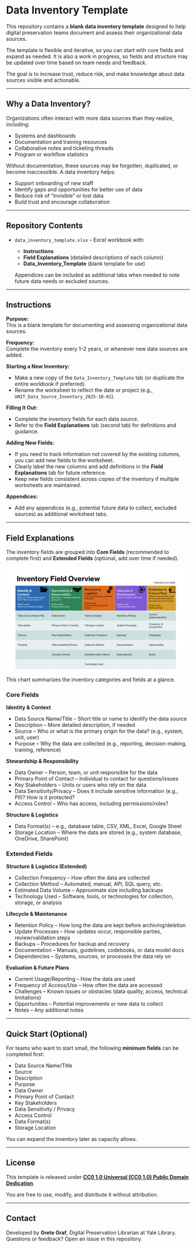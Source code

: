 # Data Inventory Template

This repository contains a **blank data inventory template** designed to help digital preservation teams document and assess their organizational data sources.  

The template is flexible and iterative, so you can start with core fields and expand as needed. It is also a work in progress, so fields and structure may be updated over time based on team needs and feedback.

The goal is to increase trust, reduce risk, and make knowledge about data sources visible and actionable.

---

## Why a Data Inventory?

Organizations often interact with more data sources than they realize, including:  
- Systems and dashboards  
- Documentation and training resources  
- Collaborative notes and ticketing threads  
- Program or workflow statistics  

Without documentation, these sources may be forgotten, duplicated, or become inaccessible. A data inventory helps:  
- Support onboarding of new staff  
- Identify gaps and opportunities for better use of data  
- Reduce risk of “invisible” or lost data  
- Build trust and encourage collaboration  

---

## Repository Contents

- `data_inventory_template.xlsx` – Excel workbook with:  
  - **Instructions**
  - **Field Explanations** (detailed descriptions of each column)  
  - **Data_Inventory_Template** (blank template for use)  

  Appendices can be included as additional tabs when needed to note future data needs or excluded sources.

---

## Instructions

**Purpose:**  
This is a blank template for documenting and assessing organizational data sources.  

**Frequency:**  
Complete the inventory every 1–2 years, or whenever new data sources are added.  

**Starting a New Inventory:**  
- Make a new copy of the `Data_Inventory_Template` tab (or duplicate the entire workbook if preferred).  
- Rename the worksheet to reflect the date or project (e.g., `UNIT_Data_Source_Inventory_2025-10-01`).  

**Filling It Out:**  
- Complete the inventory fields for each data source.  
- Refer to the **Field Explanations** tab (second tab) for definitions and guidance.  

**Adding New Fields:**  
- If you need to track information not covered by the existing columns, you can add new fields to the worksheet.  
- Clearly label the new columns and add definitions in the **Field Explanations** tab for future reference.  
- Keep new fields consistent across copies of the inventory if multiple worksheets are maintained.  

**Appendices:**  
- Add any appendices (e.g., potential future data to collect, excluded sources) as additional worksheet tabs.  

---

## Field Explanations

The inventory fields are grouped into **Core Fields** (recommended to complete first) and **Extended Fields** (optional, add over time if needed).  

![Data Inventory Fields Overview](data_inventory_fields_chart.png)

This chart summarizes the inventory categories and fields at a glance.

### Core Fields

**Identity & Context**  
- Data Source Name/Title – Short title or name to identify the data source  
- Description – More detailed description, if needed  
- Source – Who or what is the primary origin for the data? (e.g., system, unit, user)  
- Purpose – Why the data are collected (e.g., reporting, decision-making, training, reference)  

**Stewardship & Responsibility**  
- Data Owner – Person, team, or unit responsible for the data  
- Primary Point of Contact – Individual to contact for questions/issues  
- Key Stakeholders – Units or users who rely on the data  
- Data Sensitivity/Privacy – Does it include sensitive information (e.g., PII)? How is it protected?  
- Access Control – Who has access, including permissions/roles?

**Structure & Logistics**  
- Data Format(s) – e.g., database table, CSV, XML, Excel, Google Sheet
- Storage Location – Where the data are stored (e.g., system database, OneDrive, SharePoint)  

### Extended Fields

**Structure & Logistics (Extended)**  
- Collection Frequency – How often the data are collected  
- Collection Method – Automated, manual, API, SQL query, etc.  
- Estimated Data Volume – Approximate size including backups  
- Technology Used – Software, tools, or technologies for collection, storage, or analysis  

**Lifecycle & Maintenance**  
- Retention Policy – How long the data are kept before archiving/deletion  
- Update Processes – How updates occur, responsible parties, review/validation steps  
- Backups – Procedures for backup and recovery  
- Documentation – Manuals, guidelines, codebooks, or data model docs  
- Dependencies – Systems, sources, or processes the data rely on  

**Evaluation & Future Plans**  
- Current Usage/Reporting – How the data are used  
- Frequency of Access/Use – How often the data are accessed  
- Challenges – Known issues or obstacles (data quality, access, technical limitations)
- Opportunities – Potential improvements or new data to collect  
- Notes – Any additional notes  

---

## Quick Start (Optional)

For teams who want to start small, the following **minimum fields** can be completed first:  

- Data Source Name/Title
- Source
- Description
- Purpose  
- Data Owner
- Primary Point of Contact
- Key Stakeholders
- Data Sensitivity / Privacy
- Access Control
- Data Format(s)
- Storage Location

You can expand the inventory later as capacity allows.

---

## License

This template is released under **[CC0 1.0 Universal (CC0 1.0) Public Domain Dedication](https://creativecommons.org/publicdomain/zero/1.0/)**.  

You are free to use, modify, and distribute it without attribution.  

---

## Contact

Developed by **Grete Graf**, Digital Preservation Librarian at Yale Library.  
Questions or feedback? Open an issue in this repository.
